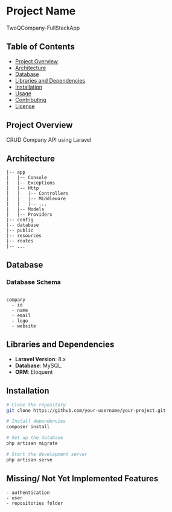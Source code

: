 # Project Name

TwoQCompany-FullStackApp

## Table of Contents

- [Project Overview](#project-overview)
- [Architecture](#architecture)
- [Database](#database)
- [Libraries and Dependencies](#libraries-and-dependencies)
- [Installation](#installation)
- [Usage](#usage)
- [Contributing](#contributing)
- [License](#license)

## Project Overview

CRUD Company API using Laravel 

## Architecture
```plaintext
|-- app
|   |-- Console
|   |-- Exceptions
|   |-- Http
|   |   |-- Controllers
|   |   |-- Middleware
|   |   |-- ...
|   |-- Models
|   |-- Providers
|-- config
|-- database
|-- public
|-- resources
|-- routes
|-- ...
```

## Database

### Database Schema

```plaintext

company
  - id
  - name
  - email
  - logo
  - website
```

## Libraries and Dependencies

- **Laravel Version**: 8.x
- **Database**: MySQL.
- **ORM**: Eloquent

## Installation

```bash
# Clone the repository
git clone https://github.com/your-username/your-project.git

# Install dependencies
composer install

# Set up the database
php artisan migrate

# Start the development server
php artisan serve
```

## Missing/ Not Yet Implemented Features
```plaintext
- authentication
- user
- repositories folder 
```
